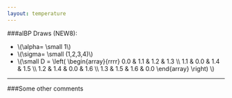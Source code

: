 ```yaml
---
layout: temperature
---
```


###aIBP Draws (NEW8):

* \\(\alpha= \small 1\\)
* \\(\sigma= \small (1,2,3,4)\\)
* \\(\small
      D = 
      \left(
        \begin{array}{rrrr}
          0.0 & 1.1 & 1.2 & 1.3 \\\\
          1.1 & 0.0 & 1.4 & 1.5 \\\\
          1.2 & 1.4 & 0.0 & 1.6 \\\\
          1.3 & 1.5 & 1.6 & 0.0
        \end{array}
      \right)
      \\)

***

<script type="text/javascript">
  draw("demoDat.tsv","tau",0,10,0,.4);
  draw("demoDat.tsv","tau");
</script>

###Some other comments
